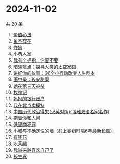 # 2024-11-02

共 20 条

<!-- BEGIN WEREAD -->
<!-- 最后更新时间 2024-11-02 00:01:26 +0800 -->
1. [价值心法](https://weread.qq.com/web/bookDetail/f7c32e20813ab94eeg0183de)
1. [鱼不存在](https://weread.qq.com/web/bookDetail/0af32760813ab798cg01135c)
1. [夺嫡](https://weread.qq.com/web/bookDetail/8bd327d0813ab94e2g0186ce)
1. [小巷人家](https://weread.qq.com/web/bookDetail/41532d00813ab79b6g010ac3)
1. [我有个拥抱，你要不要](https://weread.qq.com/web/bookDetail/f4532c70813ab8df3g0130ad)
1. [暗淡蓝点：探寻人类的太空家园](https://weread.qq.com/web/bookDetail/e7132fa0813ab94f6g0181d5)
1. [讲好你的故事：66个小行动改变人生剧本](https://weread.qq.com/web/bookDetail/7d5321d0813ab7178g0103a7)
1. [画中录：长安秘案](https://weread.qq.com/web/bookDetail/ec532cd0813ab947fg01056e)
1. [她在第三天被杀](https://weread.qq.com/web/bookDetail/1ef32af0813ab94bdg016870)
1. [牧神记](https://weread.qq.com/web/bookDetail/47632010712cab88476dfc2)
1. [妈妈的银行账户](https://weread.qq.com/web/bookDetail/02e32c30813ab943bg011fdd)
1. [我在北京卖模特](https://weread.qq.com/web/bookDetail/e8d322c0813ab9499g012a20)
1. [中国历代政治得失(汉英对照)(博雅双语名家名作)](https://weread.qq.com/web/bookDetail/90932f60813ab6b57g010132)
1. [抱着你和人间](https://weread.qq.com/web/bookDetail/e1132bc07293a0a2e11a2b1)
1. [低智商犯罪](https://weread.qq.com/web/bookDetail/796329f071b0e30d79631c6)
1. [小城与不确定性的墙（村上春树时隔6年最新长篇）](https://weread.qq.com/web/bookDetail/93132e10813ab947fg011bc1)
1. [有钱花](https://weread.qq.com/web/bookDetail/084326f0813ab944cg019a84)
1. [吃茶趣](https://weread.qq.com/web/bookDetail/b72320d0813ab6ee1g01110d)
1. [我越来越喜欢自己了](https://weread.qq.com/web/bookDetail/b8032ba0813ab94abg016b23)
1. [长生界](https://weread.qq.com/web/bookDetail/b183253057b8a1b18096cfc)
<!-- END WEREAD -->